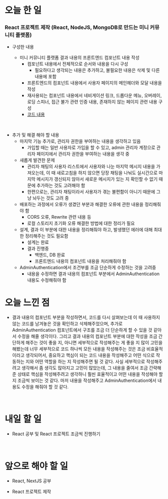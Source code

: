 # 오늘 한 일

### React 프로젝트 제작 (React, NodeJS, MongoDB로 만드는 미니 커뮤니티 플랫폼)

- 구성한 내용

  - 미니 커뮤니티 플랫폼 결과 내용의 프론트엔드 컴포넌트 내용 작성
    - 컴포넌트 내용에서 전체적으로 순서와 내용을 다시 구성
      - 필요하다고 생각되는 내용은 추가하고, 불필요한 내용은 삭제 및 다른 내용에 포함
    - 프론트엔드의 컴포넌트 내용에서 사용자 페이지의 메인헤더와 모달 내용을 작성
    - 재사용되는 컴포넌트 내용에서 네비게이션 링크, 드롭다운 메뉴, 오버레이, 로딩 스피너, 접근 불가 관련 인증 내용, 존재하지 않는 페이지 관련 내용 구성
    - [코드 내용](https://github.com/jeongsangtae/TIL/commit/20e49dda42fcfbba797db6508d00bc8abe16d4ca)

<br />

- 추가 및 해결 해야 할 내용
  - 마지막 기능 추가로, 관리자 권한을 부여하는 내용을 생각하고 있음
    - 가입할 때는 일반 사용자로 가입을 할 수 있고, admin 관리자 계정으로 관리자 페이지에서 관리자 권한을 부여하는 내용을 생각 중
  - 새롭게 발견한 문제
    - 관리자 채팅의 사용자 리스트에서 사용자와 나눈 마지막 메시지 내용을 가져오는데, 이 때 새로고침을 하지 않으면 당장 채팅을 나눠도 실시간으로 마지막 메시지가 갱신되지 않아서 새로운 메시지가 있는 지 확인할 수 없기 때문에 추가하는 것도 고려해야 함
    - 한편으로는, 관리자 채팅이라서 사용자가 겪는 불편함이 아니기 때문에 그냥 놔두는 것도 고려 중
  - 배포하는 과정에서 오류가 생겼던 부분과 해결한 오류에 관한 내용을 정리해줘야 함
    - CORS 오류, Rewrite 관련 내용 등
    - 로컬 스토리지 초기화 오류 해결한 방법에 대한 정리가 필요
  - 설계, 결과 이 부분에 대한 내용을 정리해줘야 하고, 발생했던 에러에 대해 최대한 정리해주는 것도 필요함
    - 설계는 완료
    - 결과 진행중
      - 백엔드, DB 완료
      - 프론트엔드 내용의 컴포넌트 내용을 처리해줘야 함
  - AdminAuthentication에서 조건부를 조금 단순하게 수정하는 것을 고려중
    - 내용을 수정하면 결과 내용의 컴포넌트 부분에서 AdminAuthentication 내용도 수정해줘야 함

# 오늘 느낀 점

- 결과 내용의 컴포넌트 부분을 작성하면서, 코드를 다시 살펴보는데 이 때 사용하지 않는 코드를 남겨놓은 것을 확인하고 삭제해주었으며, 추가로 AdminAuthentication 컴포넌트에서 구조를 조금 더 단순하게 할 수 있을 것 같아서 수정을 해줄 생각이다. 그리고 결과 내용의 컴포넌트 부분에 대한 작성을 조금 간단하게 해주는 것이 좋을 지, 아니면 세부적으로 작성해주는 게 좋을 지 많이 고민을 해봤는데 너무 세부적으로 코드 하나씩 모든 내용을 작성해주는 것은 조금 비효율적이라고 생각되어서, 중요하고 핵심이 되는 코드 내용을 작성해주고 어떤 식으로 작동하는 지와 어떤 역할을 하는 지 작성해주면 될 것 같다. 사실 세부적으로 작성해주려고 생각해서 좀 생각도 많아지고 고민이 많았는데, 그 내용을 줄여서 조금 간략해준 상태로 핵심을 작성해주려고 생각하니 훨씬 효율적이고 어떤 내용을 작성해야 할 지 조금씩 보이는 것 같다. 마저 내용을 작성해주고 AdminAuthentication에서 내용도 수정을 해줘야 할 것 같다.

<br />

# 내일 할 일

- React 공부 및 React 프로젝트 조금씩 진행하기

<br />

# 앞으로 해야 할 일

- React, NextJS 공부

- React 프로젝트 제작
